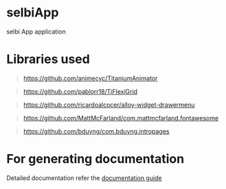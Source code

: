 # selbiApp
selbi App application

# Libraries used

>https://github.com/animecyc/TitaniumAnimator

>https://github.com/pablorr18/TiFlexiGrid

>https://github.com/ricardoalcocer/alloy-widget-drawermenu

>https://github.com/MattMcFarland/com.mattmcfarland.fontawesome

>https://github.com/bduyng/com.bduyng.intropages

# For generating documentation

Detailed documentation refer the [documentation guide](/Docs.md)
